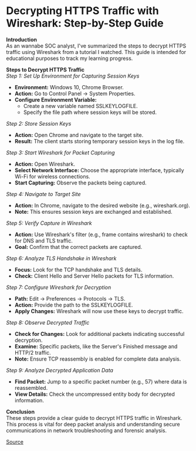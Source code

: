 # Decrypting HTTPS Traffic with Wireshark: Step-by-Step Guide

**Introduction**  
As an wannabe SOC analyst, I've summarized the steps to decrypt HTTPS traffic using Wireshark from a tutorial I watched. This guide is intended for educational purposes to track my learning progress.

**Steps to Decrypt HTTPS Traffic**  
*Step 1: Set Up Environment for Capturing Session Keys*  
- **Environment:** Windows 10, Chrome Browser.  
- **Action:** Go to Control Panel → System Properties.  
- **Configure Environment Variable:**  
    - Create a new variable named SSLKEYLOGFILE.  
    - Specify the file path where session keys will be stored.

*Step 2: Store Session Keys*  
- **Action:** Open Chrome and navigate to the target site.  
- **Result:** The client starts storing temporary session keys in the log file.

*Step 3: Start Wireshark for Packet Capturing*  
- **Action:** Open Wireshark.  
- **Select Network Interface:** Choose the appropriate interface, typically Wi-Fi for wireless connections.  
- **Start Capturing:** Observe the packets being captured.

*Step 4: Navigate to Target Site*  
- **Action:** In Chrome, navigate to the desired website (e.g., wireshark.org).  
- **Note:** This ensures session keys are exchanged and established.

*Step 5: Verify Capture in Wireshark*  
- **Action:** Use Wireshark's filter (e.g., frame contains wireshark) to check for DNS and TLS traffic.  
- **Goal:** Confirm that the correct packets are captured.

*Step 6: Analyze TLS Handshake in Wireshark*  
- **Focus:** Look for the TCP handshake and TLS details.  
- **Check:** Client Hello and Server Hello packets for TLS information.

*Step 7: Configure Wireshark for Decryption*  
- **Path:** Edit → Preferences → Protocols → TLS.  
- **Action:** Provide the path to the SSLKEYLOGFILE.  
- **Apply Changes:** Wireshark will now use these keys to decrypt traffic.

*Step 8: Observe Decrypted Traffic*  
- **Check for Changes:** Look for additional packets indicating successful decryption.  
- **Examine:** Specific packets, like the Server's Finished message and HTTP/2 traffic.  
- **Note:** Ensure TCP reassembly is enabled for complete data analysis.

*Step 9: Analyze Decrypted Application Data*  
- **Find Packet:** Jump to a specific packet number (e.g., 57) where data is reassembled.  
- **View Details:** Check the uncompressed entity body for decrypted information.

**Conclusion**  
These steps provide a clear guide to decrypt HTTPS traffic in Wireshark. This process is vital for deep packet analysis and understanding secure communications in network troubleshooting and forensic analysis.

[Source](https://www.youtube.com/watch?v=5qecyZHL-GU)

